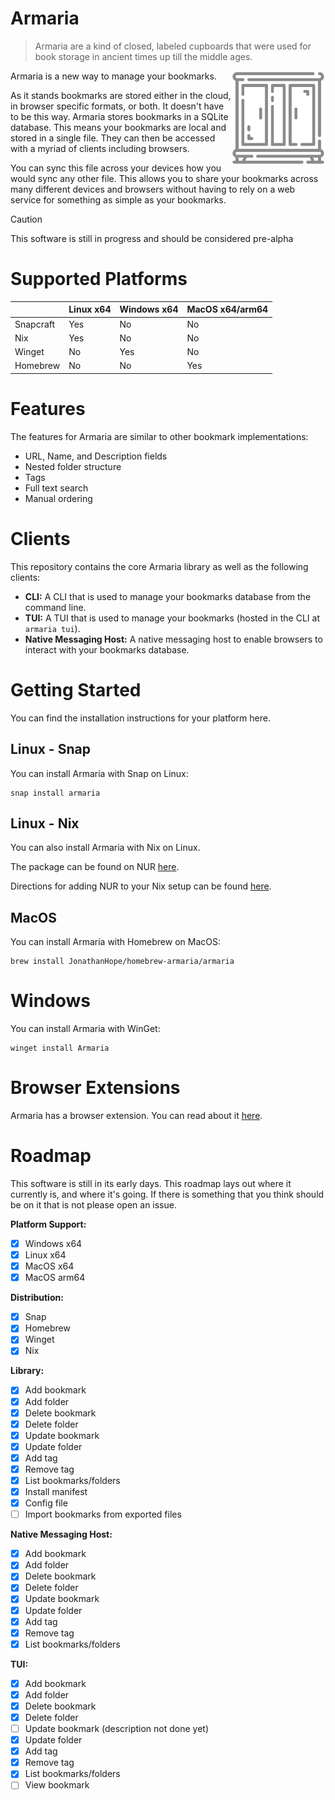 # Armaria

> Armaria are a kind of closed, labeled cupboards that were used for book storage in ancient times up till the middle ages.

<img src="art/cabinet-grey-512-transparent.svg" align="right" width="30%" />

Armaria is a new way to manage your bookmarks.

As it stands bookmarks are stored either in the cloud, in browser specific formats, or both. It doesn't have to be this way. Armaria stores bookmarks in a SQLite database. This means your bookmarks are local and stored in a single file. They can then be accessed with a myriad of clients including browsers.

You can sync this file across your devices how you would sync any other file. This allows you to share your bookmarks across many different devices and browsers without having to rely on a web service for something as simple as your bookmarks.

> [!CAUTION]
> This software is still in progress and should be considered pre-alpha

# Supported Platforms

|           | Linux x64 | Windows x64 | MacOS x64/arm64 |
|-----------|-----------|-------------|-----------------|
| Snapcraft | Yes       | No          | No              |
| Nix       | Yes       | No          | No              |
| Winget    | No        | Yes         | No              |
| Homebrew  | No        | No          | Yes             |

# Features

The features for Armaria are similar to other bookmark implementations:

- URL, Name, and Description fields
- Nested folder structure
- Tags
- Full text search
- Manual ordering

# Clients

This repository contains the core Armaria library as well as the following clients:

- **CLI:** A CLI that is used to manage your bookmarks database from the command line.
- **TUI:** A TUI that is used to manage your bookmarks (hosted in the CLI at `armaria tui`).
- **Native Messaging Host:** A native messaging host to enable browsers to interact with your bookmarks database.

# Getting Started

You can find the installation instructions for your platform here.

## Linux - Snap

You can install Armaria with Snap on Linux:

``` shell
snap install armaria
```

## Linux - Nix

You can also install Armaria with Nix on Linux.

The package can be found on NUR [here](https://nur.nix-community.org/repos/armaria/).

Directions for adding NUR to your Nix setup can be found [here](https://github.com/nix-community/NUR).

## MacOS

You can install Armaria with Homebrew on MacOS:

``` shell
brew install JonathanHope/homebrew-armaria/armaria
```

# Windows

You can install Armaria with WinGet:

``` shell
winget install Armaria
```

# Browser Extensions

Armaria has a browser extension. You can read about it [here](https://github.com/jonathanhope/armaria-extension).

# Roadmap

This software is still in its early days. This roadmap lays out where it currently is, and where it's going. If there is something that you think should be on it that is not please open an issue.

**Platform Support:**

- [x] Windows x64
- [x] Linux x64
- [x] MacOS x64
- [x] MacOS arm64

**Distribution:**

- [x] Snap
- [x] Homebrew
- [x] Winget
- [x] Nix

**Library:**

- [x] Add bookmark
- [x] Add folder
- [x] Delete bookmark
- [x] Delete folder
- [x] Update bookmark
- [x] Update folder
- [x] Add tag
- [x] Remove tag
- [x] List bookmarks/folders
- [x] Install manifest
- [x] Config file
- [ ] Import bookmarks from exported files

**Native Messaging Host:**

- [x] Add bookmark
- [x] Add folder
- [x] Delete bookmark
- [x] Delete folder
- [x] Update bookmark
- [x] Update folder
- [x] Add tag
- [x] Remove tag
- [x] List bookmarks/folders

**TUI:**

- [X] Add bookmark
- [x] Add folder
- [x] Delete bookmark
- [x] Delete folder
- [ ] Update bookmark (description not done yet)
- [x] Update folder
- [x] Add tag
- [x] Remove tag
- [x] List bookmarks/folders
- [ ] View bookmark

